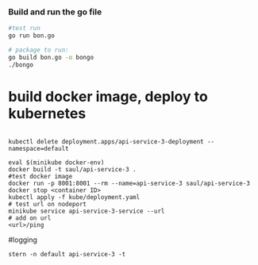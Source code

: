 ### Build and run the go file
```bash
#test run 
go run bon.go

# package to run: 
go build bon.go -o bongo
./bongo
```

# build docker image, deploy to kubernetes
```shell script

kubectl delete deployment.apps/api-service-3-deployment --namespace=default

eval $(minikube docker-env)
docker build -t saul/api-service-3 .
#test docker image
docker run -p 8001:8001 --rm --name=api-service-3 saul/api-service-3
docker stop <container ID>
kubectl apply -f kube/deployment.yaml
# test url on nodeport
minikube service api-service-3-service --url
# add on url 
<url>/ping
```

#logging 
```
stern -n default api-service-3 -t
```